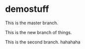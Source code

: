 # demostuff

This is the master branch.

This is the new branch of things.

This is the second branch. hahahaha